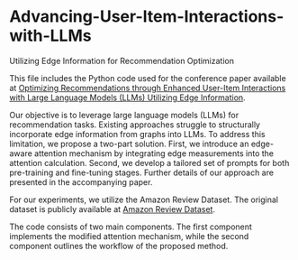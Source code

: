 # Advancing-User-Item-Interactions-with-LLMs
Utilizing Edge Information for Recommendation Optimization

This file includes the Python code used for the conference paper available at [Optimizing Recommendations through Enhanced User-Item Interactions with Large Language Models (LLMs) Utilizing Edge Information](https://www.researchgate.net/publication/390992827_Optimizing_Recommendations_through_Enhanced_User-Item_Interactions_with_Large_Language_Models_LLMs_Utilizing_Edge_Information).

Our objective is to leverage large language models (LLMs) for recommendation tasks. Existing approaches struggle to structurally incorporate edge information from graphs into LLMs. To address this limitation, we propose a two-part solution. First, we introduce an edge-aware attention mechanism by integrating edge measurements into the attention calculation. Second, we develop a tailored set of prompts for both pre-training and fine-tuning stages. Further details of our approach are presented in the accompanying paper.

For our experiments, we utilize the Amazon Review Dataset. The original dataset is publicly available at [Amazon Review Dataset](https://nijianmo.github.io/amazon/index.html).

The code consists of two main components. The first component implements the modified attention mechanism, while the second component outlines the workflow of the proposed method.
